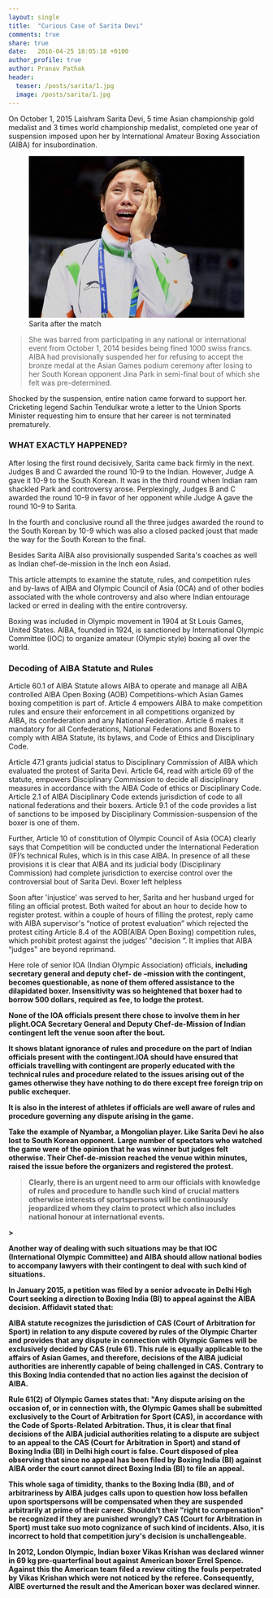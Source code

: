 ```yaml
---
layout: single
title:  "Curious Case of Sarita Devi"
comments: true
share: true
date:   2016-04-25 18:05:18 +0100
author_profile: true
author: Pranav Pathak
header:
  teaser: /posts/sarita/1.jpg
  image: /posts/sarita/1.jpg
---
```


On October 1, 2015 Laishram Sarita Devi, 5 time Asian championship gold medalist and 3 times world championship medalist, completed one year of suspension imposed upon her by International Amateur Boxing Association (AIBA) for insubordination. 

<figure class="half">
<a href="/images/posts/sarita/1.jpg"><img src="/images/posts/sarita/1.jpg"></a>
<figcaption>Sarita after the match</figcaption>
</figure>
<blockquote>
She was barred from participating in any national or international event from October 1, 2014 besides being fined 1000 swiss francs. AIBA had provisionally suspended her for refusing to accept the bronze medal at the Asian Games podium ceremony after losing to her South Korean opponent Jina Park in semi-final bout of which she felt was pre-determined.
</blockquote> 


Shocked by the suspension, entire nation came forward to support her. Cricketing legend Sachin Tendulkar wrote a letter to the Union Sports Minister requesting him to ensure that her career is not terminated prematurely.


### WHAT EXACTLY HAPPENED?
After losing the first round decisively, Sarita came back firmly in the next. Judges B and C awarded the round 10-9 to the Indian. However, Judge A gave it 10-9 to the South Korean. It was in the third round when Indian ram shackled Park and controversy arose. Perplexingly, Judges B and C awarded the round 10-9 in favor of her opponent while Judge A gave the round 10-9 to Sarita.

In the fourth and conclusive round all the three judges awarded the round to the South Korean by 10-9 which was also a closed packed joust that made the way for the South Korean to the final. 

Besides Sarita AIBA also provisionally suspended Sarita's coaches as well as Indian chef-de-mission in the Inch eon Asiad.

This article attempts to examine the statute, rules, and competition rules and by-laws of AIBA and Olympic Council of Asia (OCA) and of other bodies associated with the whole controversy and also where Indian entourage lacked or erred in dealing with the entire controversy.

Boxing was included in Olympic movement in 1904 at St Louis Games, United States. AIBA, founded in 1924, is sanctioned by International Olympic Committee (IOC) to organize amateur (Olympic style) boxing all over the world. 

### Decoding of AIBA Statute and Rules

Article 60.1 of AIBA Statute allows AIBA to operate and manage all AIBA controlled AIBA Open Boxing (AOB) Competitions-which Asian Games boxing competition is part of. Article 4 empowers AIBA to make competition rules and ensure their enforcement in all competitions organized by AIBA, its confederation and any National Federation. Article 6 makes it mandatory for all Confederations, National Federations and Boxers to comply with AIBA Statute, its bylaws, and Code of Ethics and Disciplinary Code. 

Article 47.1 grants judicial status to Disciplinary Commission of AIBA which evaluated the protest of Sarita Devi. Article 64, read with article 69 of the statute, empowers Disciplinary Commission to decide all disciplinary measures in accordance with the AIBA Code of ethics or Disciplinary Code. Article 2.1 of AIBA Disciplinary Code extends jurisdiction of code to all national federations and their boxers. Article 9.1 of the code provides a list of sanctions to be imposed by Disciplinary Commission-suspension of the boxer is one of them. 

Further, Article 10 of constitution of Olympic Council of Asia (OCA) clearly says that Competition will be conducted under the International Federation (IF)’s technical Rules, which is in this case AIBA.
In presence of all these provisions it is clear that AIBA and its judicial body (Disciplinary Commission) had complete jurisdiction to exercise control over the controversial bout of Sarita Devi. 
Boxer left helpless

Soon after 'injustice' was served to her, Sarita and her husband urged for filing an official protest. Both waited for about an hour to decide how to register protest. within a couple of hours of filling the protest, reply  came with  AIBA supervisor's  “notice  of  protest  evaluation” which rejected the protest citing  Article 8.4  of the  AOB(AIBA Open Boxing)  competition  rules, which prohibit  protest  against  the  judges’  "decision ”. It implies that AIBA “judges" are beyond reprimand.

Here role of senior IOA (Indian Olympic Association) officials, <b>including secretary general and deputy chef- de –mission with the contingent, becomes questionable, as none of them offered assistance to the dilapidated boxer. Insensitivity was so heightened that boxer had to borrow 500 dollars, required as fee, to lodge the protest.<b>

None of the IOA officials present there chose to involve them in her plight.OCA Secretary General and Deputy Chef-de-Mission of Indian contingent left the venue soon after the bout. 

It shows blatant ignorance of rules and procedure on the part of Indian officials present with the contingent.IOA should have ensured that officials travelling with contingent are properly educated with the technical rules  and procedure related to the issues arising out of the games otherwise they have nothing to do there except free foreign trip on public exchequer. 

It is also in the interest of athletes if officials are well aware of rules and procedure governing any dispute arising in the game. 

Take the example of Nyambar, a Mongolian player. Like Sarita Devi he also lost to South Korean opponent. Large number of spectators who watched the game were of the opinion that he was winner but judges felt otherwise. Their Chef-de-mission reached the venue within minutes, raised the issue before the organizers and registered the protest. 

<blockquote>Clearly, there is an urgent need to arm our officials with knowledge of rules and procedure to handle such kind of crucial matters otherwise interests of sportspersons will be continuously jeopardized whom they claim to protect which also includes national honour at international events.</blockquote>> 

Another way of dealing with such situations may be that IOC (International Olympic Committee) and AIBA should allow national bodies to accompany lawyers with their contingent to deal with such kind of situations.

In January 2015, a petition was filed by a senior advocate in Delhi High Court seeking a direction to Boxing India (BI) to appeal against the AIBA decision. Affidavit stated that:

AIBA statute recognizes the jurisdiction of CAS (Court of Arbitration for Sport) in relation to any dispute covered by rules of the Olympic Charter and provides that any dispute in connection with Olympic Games will be exclusively decided by CAS (rule 61). This rule is equally applicable to the affairs of Asian Games, and therefore, decisions of the AIBA judicial authorities are inherently capable of being challenged in CAS. 
Contrary to this Boxing India contended that no action lies against the decision of AIBA.

Rule 61(2) of Olympic Games states that: "Any dispute arising on the occasion of, or in connection with, the Olympic Games shall be submitted exclusively to the Court of Arbitration for Sport (CAS), in accordance with the Code of Sports-Related Arbitration. 
Thus, it is clear that final decisions of the AIBA judicial authorities relating to a dispute are subject to an appeal to the CAS (Court for Arbitration in Sport) and stand of Boxing India (BI) in Delhi high court is false. Court disposed of plea observing that since no appeal has been filed by Boxing India (BI) against AIBA order the court cannot direct Boxing India (BI) to file an appeal.

This whole saga of timidity, thanks to the Boxing India (BI), and of arbitrariness by AIBA judges calls upon to question how loss befallen upon sportspersons will be compensated when they are suspended arbitrarily at prime of their career. Shouldn’t their "right to compensation" be recognized if they are punished wrongly? CAS (Court for Arbitration in Sport) must take suo moto cognizance of such kind of incidents. Also, it is incorrect to hold that competition jury's decision is unchallengeable. 

In 2012, London Olympic, Indian boxer Vikas Krishan was declared winner in 69 kg pre-quarterfinal bout against American boxer Errel Spence. Against this the American team filed a review citing the fouls perpetrated by Vikas Krishan which were not noticed by the referee. Consequently, AIBE overturned the result and the American boxer was declared winner.



